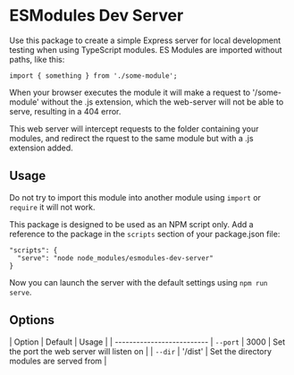 # ESModules Dev Server

Use this package to create a simple Express server for local development testing when using TypeScript modules. ES Modules are imported without paths, like this:

`import { something } from './some-module';`

When your browser executes the module it will make a request to '/some-module' without the .js extension, which the web-server will not be able to serve, resulting in a 404 error.

This web server will intercept requests to the folder containing your modules, and redirect the rquest to the same module but with a .js extension added.

## Usage

Do not try to import this module into another module using `import` or `require` it will not work.

This package is designed to be used as an NPM script only. Add a reference to the package in the `scripts` section of your package.json file:

    "scripts": {
      "serve": "node node_modules/esmodules-dev-server"
    }

Now you can launch the server with the default settings using `npm run serve`.

## Options

| Option | Default | Usage |
| --------------------------
| `--port` | 3000 | Set the port the web server will listen on |
| `--dir` | '/dist' | Set the directory modules are served from |
